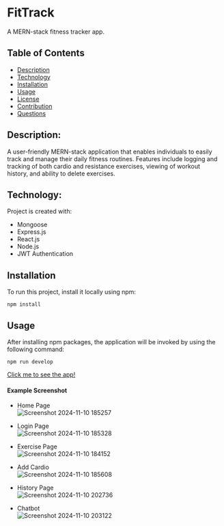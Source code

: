# FitTrack
A MERN-stack fitness tracker app.

## Table of Contents

- [Description](#description)
- [Technology](#Technology)
- [Installation](#installation)
- [Usage](#usage)
- [License](#license)
- [Contribution](#contribution)
- [Questions](#questions)

## Description:

A user-friendly MERN-stack application that enables individuals to easily track and manage their daily fitness routines. Features include logging and tracking of both cardio and resistance exercises, viewing of workout history, and ability to delete exercises.

## Technology:

Project is created with:

- Mongoose
- Express.js
- React.js
- Node.js
- JWT Authentication

## Installation

To run this project, install it locally using npm:

```
npm install
```

## Usage

After installing npm packages, the application will be invoked by using the following command:

```
npm run develop
```

[Click me to see the app!](https://fittrack-mlvj.onrender.com)

#### Example Screenshot

- Home Page <br>
  ![Screenshot 2024-11-10 185257](https://github.com/user-attachments/assets/d2117151-6cee-41b9-b178-778a8e16074d)

- Login Page <br>
  ![Screenshot 2024-11-10 185328](https://github.com/user-attachments/assets/9aaa4ba2-e3c5-42f1-9292-00a1a7a4721b)

- Exercise Page <br>
  ![Screenshot 2024-11-10 184152](https://github.com/user-attachments/assets/0de19164-6cec-47d5-aa13-aa0f164a641c)

- Add Cardio <br>
  ![Screenshot 2024-11-10 185608](https://github.com/user-attachments/assets/9d2ece4d-babd-4e76-a147-102ba1ab3d79)

- History Page <br>
 ![Screenshot 2024-11-10 202736](https://github.com/user-attachments/assets/fb6fbf78-c302-403e-a781-d2c0fb971cee)
- Chatbot <br>
![Screenshot 2024-11-10 203122](https://github.com/user-attachments/assets/aad6b116-d757-4ced-89ee-4de2cb6e69f3)

  
